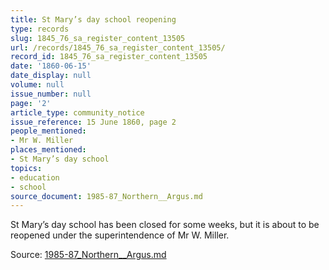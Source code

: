 ```yaml
---
title: St Mary’s day school reopening
type: records
slug: 1845_76_sa_register_content_13505
url: /records/1845_76_sa_register_content_13505/
record_id: 1845_76_sa_register_content_13505
date: '1860-06-15'
date_display: null
volume: null
issue_number: null
page: '2'
article_type: community_notice
issue_reference: 15 June 1860, page 2
people_mentioned:
- Mr W. Miller
places_mentioned:
- St Mary’s day school
topics:
- education
- school
source_document: 1985-87_Northern__Argus.md
---
```


St Mary’s day school has been closed for some weeks, but it is about to be reopened under the superintendence of Mr W. Miller.

Source: [1985-87_Northern__Argus.md](/downloads/markdown/1985-87_Northern__Argus.md)
